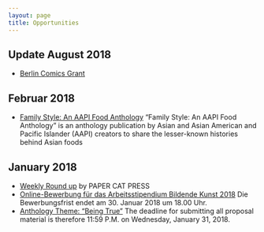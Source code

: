 ```yaml
---
layout: page
title: Opportunities
---
```


## Update August 2018
- [Berlin Comics Grant](https://www.berlin.de/sen/kultur/foerderung/foerderprogramme/literatur/artikel.621413.php)

## Februar 2018

- [Family Style: An AAPI Food Anthology](https://familystylezine.tumblr.com/abouttheproject) “Family Style: An AAPI Food Anthology” is an anthology publication by Asian and Asian American and Pacific Islander (AAPI) creators to share the lesser-known histories behind Asian foods


## January 2018

- [Weekly Round up](https://papercatpress.com/2018/01/19/weekly-roundup-january-19-2018/) by PAPER CAT PRESS
- [Online-Bewerbung für das Arbeitsstipendium Bildende Kunst 2018](https://www.berlin.de/sen/kulteu/aktuelles/pressemitteilungen/2017/pressemitteilung.658471.php) Die Bewerbungsfrist endet am 30. Januar 2018 um 18.00 Uhr. 
- [Anthology Theme: “Being True”](https://beingtrueanthology.wordpress.com/) The deadline for submitting all proposal material is therefore 11:59 P.M. on Wednesday, January 31, 2018.


